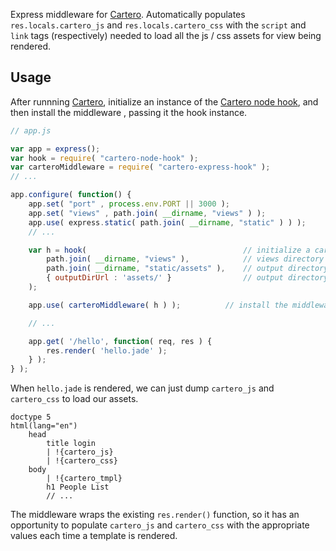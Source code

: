 Express middleware for [Cartero](https://github.com/rotundasoftware/cartero). Automatically populates `res.locals.cartero_js` and `res.locals.cartero_css` with the `script` and `link` tags (respectively) needed to load all the js / css assets for view being rendered.

## Usage

After runnning [Cartero](https://github.com/rotundasoftware/cartero), initialize an instance of the [Cartero node hook](https://github.com/rotundasoftware/cartero-node-hook), and then install the middleware , passing it the hook instance.

```javascript
// app.js

var app = express();
var hook = require( "cartero-node-hook" );
var carteroMiddleware = require( "cartero-express-hook" );
// ...

app.configure( function() {
	app.set( "port" , process.env.PORT || 3000 );
	app.set( "views" , path.join( __dirname, "views" ) );
	app.use( express.static( path.join( __dirname, "static" ) ) );
	// ...

	var h = hook(									// initialize a cartero hook
		path.join( __dirname, "views" ),			// views directory
		path.join( __dirname, "static/assets" ),	// output directory
		{ outputDirUrl : 'assets/' }				// output directory base url
	);

	app.use( carteroMiddleware( h ) );			// install the middleware

	// ...

	app.get( '/hello', function( req, res ) {
		res.render( 'hello.jade' );
	} );
} );
```

When `hello.jade` is rendered, we can just dump `cartero_js` and `cartero_css` to load our assets.

```jade
doctype 5
html(lang="en")
    head
        title login
        | !{cartero_js}
        | !{cartero_css} 
    body
        | !{cartero_tmpl} 
        h1 People List
        // ...
```

The middleware wraps the existing `res.render()` function, so it has an opportunity to populate `cartero_js` and `cartero_css` with the appropriate values each time a template is rendered.